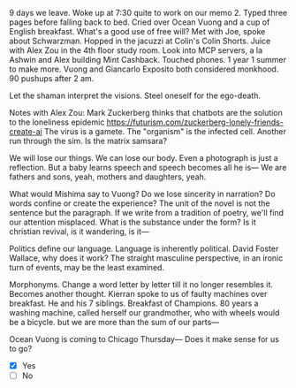 9 days we leave. Woke up at 7:30 quite to work on our memo 2. Typed three pages before falling back to bed. Cried over Ocean Vuong and a cup of English breakfast. What's a good use of free will? Met with Joe, spoke about Schwarzman. Hopped in the jacuzzi at Colin's Colin Shorts. Juice with Alex Zou in the 4th floor study room. Look into MCP servers, a la Ashwin and Alex building Mint Cashback. Touched phones. 1 year 1 summer to make more. Vuong and Giancarlo Exposito both considered monkhood. 90 pushups after 2 am. 

Let the shaman interpret the visions. 
Steel oneself for the ego-death.

Notes with Alex Zou: 
Mark Zuckerberg thinks that chatbots are the solution to the loneliness epidemic
https://futurism.com/zuckerberg-lonely-friends-create-ai
The virus is a gamete. The "organism" is the infected cell.
Another run through the sim. Is the matrix samsara?

We will lose our things. We can lose our body. 
Even a photograph is just a reflection.
But a baby learns speech and speech becomes all he is—
We are fathers and sons, yeah, mothers and daughters, yeah. 

What would Mishima say to Vuong? Do we lose sincerity in narration? Do words confine or create the experience? The unit of the novel is not the sentence but the paragraph. If we write from a tradition of poetry, we'll find our attention misplaced. What is the substance under the form? Is it christian revival, is it wandering, is it—

Politics define our language. Language is inherently political. David Foster Wallace, why does it work? The straight masculine perspective, in an ironic turn of events, may be the least examined.

Morphonyms. Change a word letter by letter till it no longer resembles it. Becomes another thought. Kierran spoke to us of faulty machines over breakfast. He and his 7 siblings. Breakfast of Champions. 80 years a washing machine, called herself our grandmother, who with wheels would be a bicycle. but we are more than the sum of our parts—

Ocean Vuong is coming to Chicago Thursday—
Does it make sense for us to go?

- [x] Yes
- [ ] No
